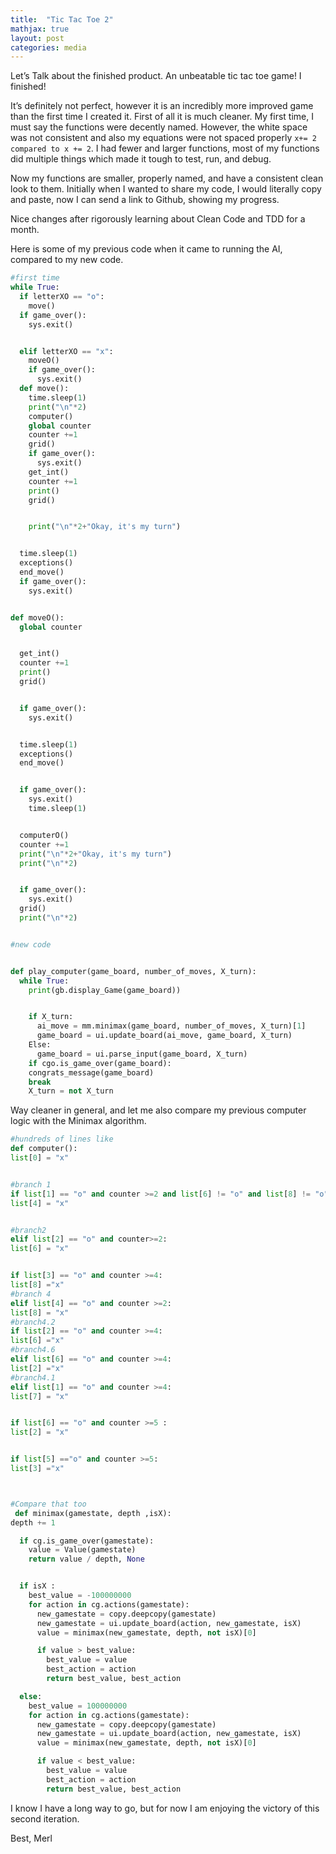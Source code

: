 ```yaml
---
title:  "Tic Tac Toe 2"
mathjax: true
layout: post
categories: media
---
```


Let’s Talk about the finished product. An unbeatable tic tac toe game!
I finished!

It’s definitely not perfect, however it is an incredibly more improved game than the first time I created it. First of all it is much cleaner. My first time, I must say the functions were decently named. However, the white space was not consistent and also my equations were not spaced properly `x+= 2 compared to x += 2`. I had fewer and larger functions, most of my functions did multiple things which made it tough to test, run, and debug.

Now my functions are smaller, properly named, and have a consistent clean look to them. Initially when I wanted to share my code, I would literally copy and paste, now I can send a link to Github, showing my progress.

Nice changes after rigorously learning about Clean Code and TDD for a month.

Here is some of my previous code when it came to running the AI, compared to my new code.

```python
#first time
while True:
  if letterXO == "o":
    move()
  if game_over():
    sys.exit()


  elif letterXO == "x":
    moveO()
    if game_over():
      sys.exit()
  def move():
    time.sleep(1)
    print("\n"*2)
    computer()
    global counter
    counter +=1
    grid()
    if game_over():
      sys.exit()
    get_int()
    counter +=1
    print()
    grid()


    print("\n"*2+"Okay, it's my turn")


  time.sleep(1)
  exceptions()
  end_move()
  if game_over():
    sys.exit()


def moveO():
  global counter


  get_int()
  counter +=1
  print()
  grid()


  if game_over():
    sys.exit()


  time.sleep(1)
  exceptions()
  end_move()


  if game_over():
    sys.exit()
    time.sleep(1)


  computerO()
  counter +=1
  print("\n"*2+"Okay, it's my turn")
  print("\n"*2)


  if game_over():
    sys.exit()
  grid()
  print("\n"*2)


#new code


def play_computer(game_board, number_of_moves, X_turn):
  while True:
    print(gb.display_Game(game_board))


    if X_turn:
      ai_move = mm.minimax(game_board, number_of_moves, X_turn)[1]
      game_board = ui.update_board(ai_move, game_board, X_turn)
    Else:
      game_board = ui.parse_input(game_board, X_turn)
    if cgo.is_game_over(game_board):
    congrats_message(game_board)
    break
    X_turn = not X_turn

```


Way cleaner in general, and let me also compare my previous computer logic with the Minimax algorithm.

```python
#hundreds of lines like
def computer():
list[0] = "x"


#branch 1
if list[1] == "o" and counter >=2 and list[6] != "o" and list[8] != "o" and list[4] != "o":
list[4] = "x"


#branch2
elif list[2] == "o" and counter>=2:
list[6] = "x"


if list[3] == "o" and counter >=4:
list[8] ="x"
#branch 4
elif list[4] == "o" and counter >=2:
list[8] = "x"
#branch4.2
if list[2] == "o" and counter >=4:
list[6] ="x"
#branch4.6
elif list[6] == "o" and counter >=4:
list[2] ="x"
#branch4.1
elif list[1] == "o" and counter >=4:
list[7] = "x"


if list[6] == "o" and counter >=5 :
list[2] = "x"


if list[5] =="o" and counter >=5:
list[3] ="x"



#Compare that too
 def minimax(gamestate, depth ,isX):
depth += 1

  if cg.is_game_over(gamestate):
    value = Value(gamestate)
    return value / depth, None


  if isX :
    best_value = -100000000
    for action in cg.actions(gamestate):
      new_gamestate = copy.deepcopy(gamestate)
      new_gamestate = ui.update_board(action, new_gamestate, isX)
      value = minimax(new_gamestate, depth, not isX)[0]

      if value > best_value:
        best_value = value
        best_action = action
        return best_value, best_action

  else:
    best_value = 100000000
    for action in cg.actions(gamestate):
      new_gamestate = copy.deepcopy(gamestate)
      new_gamestate = ui.update_board(action, new_gamestate, isX)
      value = minimax(new_gamestate, depth, not isX)[0]

      if value < best_value:
        best_value = value
        best_action = action
        return best_value, best_action

```
I know I have a long way to go, but for now I am enjoying the victory of this second iteration.

Best,
Merl
